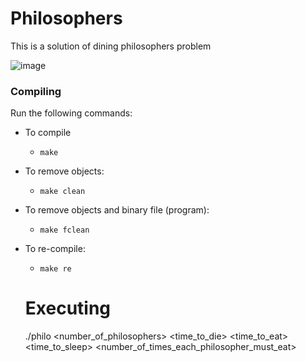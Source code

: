 # Philosophers
This is a solution of dining philosophers problem

![image](https://user-images.githubusercontent.com/93201423/192265631-59fd06f9-a4c8-4318-bc80-d0e532915170.png)

### Compiling

Run the following commands:

* To compile
	- `make`
* To remove objects:
	- `make clean`
* To remove objects and binary file (program):
	- `make fclean`
* To re-compile:
	- `make re`
  
  # Executing
  ./philo <number_of_philosophers> <time_to_die> <time_to_eat> <time_to_sleep> <number_of_times_each_philosopher_must_eat>
